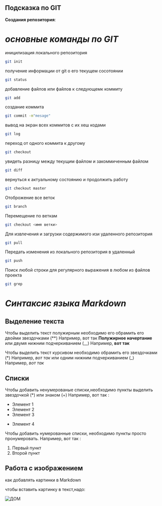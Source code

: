 ## Подсказка по GIT 

**Создания репозитория**:

# *основные команды по GIT*


иницилизация локального репозитория 
```sh
git init
```
получение информации от git о его текущем сосотоянии
```sh
git status
```
добавление файлов или файлов к следующемк коммиту
``` sh
git add
```
создание коммита
```sh
git commit -m"mesage"
```
вывод на экран всех коммитов с их хеш кодами
```sh
git log
```
переход от одного коммита к другому
```sh
git checkout
```
увидеть разницу между текущим файлом и закоммиченным файлом
```sh
git diff
```
вернуться к актуальному состоянию и продолжить работу
```sh
git checkout master
```

Отоброжение все веток 
```sh
git branch
```
Перемещение по веткам
```sh
git checkout <имя ветки>
```
Для извлечения и загрузки содержимого изи удаленного репозитория
```sh
git pull
```
Передать изменения из  локального репозитория в удаленный
```sh
git push
```

Поиск любой строки для регулярного выражения в любом из файлов проекта
```sh
git grep
```


# *Синтаксис языка Markdown*

## Выделение текста

Чтобы выделить текст полужирным необходимо его обрамить его двойми звездочками (**) Например, вот так  **Полужирное начертание** или двумя нижним подчеркиванием (__) Например, __вот так__

Чтобы выделить текст курсивом необходимо обрамить его звездочками (*) Например, *вот так* или одним нижним подчеркиванием (_) Например, _вот так_


## Списки

Чтобы добавить ненумерованые списки,необходимо пункты выделить звездочкой (*) или знаком (+) Например, вот так : 

* Элемент 1
* Элемент 2
* Элемент 3
+ Элемент 4

Чтобы добавить нумерованные списки, необходимо пункты просто пронумеровать. Например, вот так :

1. Первый пункт
2. Второй пункт 

## Работа с изображением

как добавлять картинки в Markdown

чтобы вставить картинку в текст,надо:

![ДОМ](Ozero.jpg)